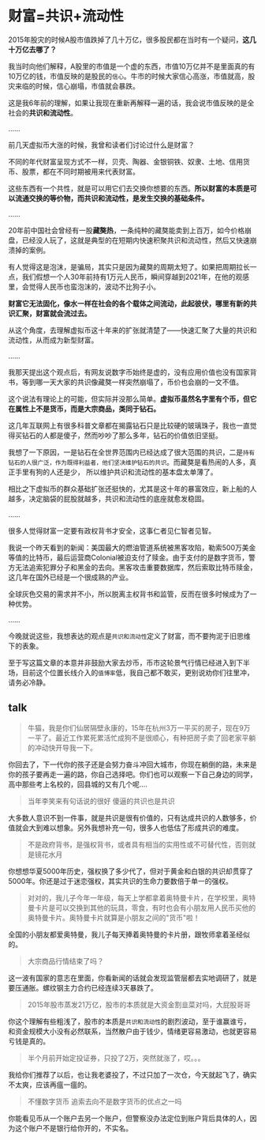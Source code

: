# 财富=共识+流动性


2015年股灾的时候A股市值跌掉了几十万亿，很多股民都在当时有一个疑问，**这几十万亿去哪了？**


我当时向他们解释，A股里的市值是一个虚的东西，市值10万亿并不是里面真的有10万亿的钱，市值反映的是股民的`信心`。牛市的时候大家信心高涨，市值就高，股灾来临的时候，信心崩塌，市值就会暴跌。


这是我6年前的理解，如果让我现在重新再解释一遍的话，我会说市值反映的是全社会的**共识和流动性**。


……


前几天虚拟币大涨的时候，我曾和读者们讨论过什么是财富？


不同的年代财富呈现方式不一样，贝壳、陶器、金银铜铁、奴隶、土地、信用货币、股票，都在不同时期被用来代表财富。


这些东西有一个共性，就是可以用它们去交换你想要的东西。**所以财富的本质是可以流通交换的等价物，而共识和流动性，是发生交换的基础条件。**


……


20年前中国社会曾经有一股**藏獒热**，一条纯种的藏獒能卖到上百万，如今价格崩盘，已经没人玩了，这就是典型的在短期内快速积聚共识和流动性，然后又快速崩溃掉的案例。


有人觉得这是泡沫，是骗局，其实只是因为藏獒的周期太短了。如果把周期拉长一点，我们假想一个人30年前持有1万元人民币，瞬间穿越到2021年，在他的观感里，会觉得人民币也蛮泡沫的，波动不比狗子小。


**财富它无法固化，像水一样在社会的各个载体之间流动，此起彼伏，哪里有新的共识汇聚，财富就会流过去。**


从这个角度，去理解虚拟币这十年来的扩张就清楚了——快速汇聚了大量的共识和流动性，从而成为新型财富。


……


我那天提出这个观点后，有网友说数字币始终是虚的，没有应用价值也没有国家背书，等到哪一天大家的共识像藏獒一样突然崩塌了，币价也会崩的一文不值。


这个说法有理论上的可能，但实际并没那么简单。**虚拟币虽然名字里有个币，但它在属性上不是货币，而是大宗商品，类同于钻石。**


这几年互联网上有很多科普文章都在揭露钻石只是比较硬的玻璃珠子，我也一直觉得买钻石的人都是傻子，然而吵吵了那么多年，钻石的价值依旧坚挺。


我想了一下原因，一是钻石在全世界范围内已经达成了很大范围的共识，二是`持有钻石的人很广泛，作为既得利益者，他们坚决维护钻石的共识`。而藏獒是看热闹的人多，真正手里有狗的人还是少， 所以维护共识和流动性的基本盘太单薄了。


相比之下虚拟币的群众基础扩张还挺快的，尤其是这十年的暴富效应，新上船的人越多，决定脑袋的屁股就越多，共识和流动性的底座就愈发稳固。


……


很多人觉得财富一定要有政权背书才安全，这事仁者见仁智者见智。


我说一个昨天看到的新闻：美国最大的燃油管道系统被黑客攻陷，勒索500万美金等值的比特币，最后运营商Colonial被迫支付了赎金。由于支付的是数字货币，警方无法追索犯罪分子和黑金的去向。黑客攻击重要数据库，然后索取比特币赎金，这几年在国外已经是一个很成熟的产业。


全球灰色交易的需求并不小，所以脱离主权背书和监管，反而在很多时候成为了一种优势。


……


今晚就说这些，我想表达的观点是`共识和流动性`定义了财富，而不要拘泥于旧思维下的表象。


至于写这篇文章的本意并非鼓励大家去炒币，币市这轮景气行情已经进入到下半场，目前这个位置长线介入的`值博率`低，我自己都不敢买，更别说劝你们往里冲，请务必冷静。

## talk


> 牛猫，我是你们仙居隔壁永康的，15年在杭州3万一平买的房子，现在9万一平了。最近工作累死累活忙成狗不是很顺心，有种把房子卖了回老家平躺的冲动快开导我一下。

 你回去了，下一代你的孩子还是会努力奋斗冲回大城市，你现在躺倒的路，未来是你的孩子要再走一遍的路，你自己选择吧。你们也可以观察一下自己身边的同学，高中那些考上名校的，回县城的又有几个呢....

> 当年李笑来有句话说的很好 傻逼的共识也是共识

 大多数人意识不到一件事，就是共识是很有价值的，只有达成共识的人数够多，价值就会大到难以想象。另外我想补充一句，很多人也低估了形成共识的难度。

> 不是政府背书，是强权背书，或者具有相当的实用性或不可替代性，否则就是镜花水月

 你想想华夏5000年历史，强权换了多少代了，但对于黄金和白银的共识却贯穿了5000年。你还是过于迷恋强权，其实共识的生命力要数倍于单一的强权。

> 对对的，我儿子今年一年级，每天上学都拿着奥特曼卡片，在学校里，奥特曼卡片是可以交换到其他的玩具，零食，有时也会有小朋友用人民币买他的奥特曼卡片。奥特曼卡片就算是小朋友之间的"货币"啦！

 全国的小朋友都爱奥特曼，我儿子每天捧着奥特曼的卡片册，跟牧师拿着圣经似的。

> 大宗商品行情结束了吗？

 这一波有国家的意志在里面，你看新闻的话就会发现监管层都去实地调研了，就是要压通胀。螺纹钢主力合约已经连续3天暴跌了。

> 2015年股市蒸发21万亿，股市的本质就是大资金割韭菜对吗，大屁股哥哥

 你这个理解有些粗浅了，股市的本质是`共识和流动性`的剧烈波动，至于谁赢谁亏，和资金规模大小没有必然联系，当然散户由于钱少，情绪更容易激动，也就更容易亏钱是真的。

> 半个月前开始定投证券，只投了2万，突然就涨了，哎。。。

 我给你们推荐了以后，也让我老婆投了，不过只加了一次仓，今天就起飞了，确实不太爽，应该再瘟一瘟的。

> 不懂数字货币 追索去向不是数字货币的优点之一吗

 你能看见币从一个账户去另一个账户，但警察没办法定位到账户背后具体的人，因为这个账户不是银行给你开的，不实名。

